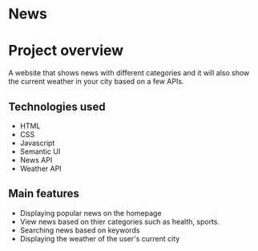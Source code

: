 # News

# Project overview

A website that shows news with different categories and it will also show the current weather in your city based on a few APIs.

## Technologies used

- HTML
- CSS
- Javascript
- Semantic UI
- News API
- Weather API

## Main features
- Displaying popular news on the homepage
- View news based on thier categories such as health, sports.
- Searching news based on keywords
- Displaying the weather of the user's current city
